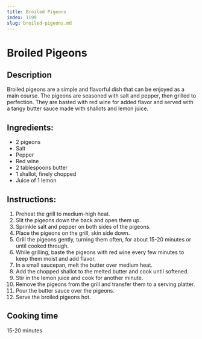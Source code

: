 ```yaml
---
title: Broiled Pigeons
index: 1199
slug: broiled-pigeons.md
---
```


# Broiled Pigeons

## Description
Broiled pigeons are a simple and flavorful dish that can be enjoyed as a main course. The pigeons are seasoned with salt and pepper, then grilled to perfection. They are basted with red wine for added flavor and served with a tangy butter sauce made with shallots and lemon juice.

## Ingredients:
- 2 pigeons
- Salt
- Pepper
- Red wine
- 2 tablespoons butter
- 1 shallot, finely chopped
- Juice of 1 lemon

## Instructions:
1. Preheat the grill to medium-high heat.
2. Slit the pigeons down the back and open them up.
3. Sprinkle salt and pepper on both sides of the pigeons.
4. Place the pigeons on the grill, skin side down.
5. Grill the pigeons gently, turning them often, for about 15-20 minutes or until cooked through. 
6. While grilling, baste the pigeons with red wine every few minutes to keep them moist and add flavor.
7. In a small saucepan, melt the butter over medium heat.
8. Add the chopped shallot to the melted butter and cook until softened.
9. Stir in the lemon juice and cook for another minute.
10. Remove the pigeons from the grill and transfer them to a serving platter.
11. Pour the butter sauce over the pigeons.
12. Serve the broiled pigeons hot.

## Cooking time
15-20 minutes